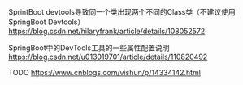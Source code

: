 SprintBoot devtools导致同一个类出现两个不同的Class类（不建议使用SpringBoot Devtools）
https://blog.csdn.net/hilaryfrank/article/details/108052572


SpringBoot中的DevTools工具的一些属性配置说明
https://blog.csdn.net/u013019701/article/details/110820492


TODO
https://www.cnblogs.com/vishun/p/14334142.html
